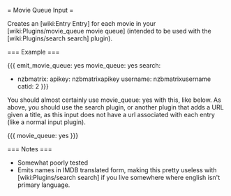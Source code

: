 = Movie Queue Input =

Creates an [wiki:Entry Entry] for each movie in your [wiki:Plugins/movie_queue movie queue] (intended to be used with the [wiki:Plugins/search search] plugin).

=== Example ===

{{{
emit_movie_queue: yes
movie_queue: yes
search:
  - nzbmatrix:
      apikey: nzbmatrixapikey
      username: nzbmatrixusername
      catid: 2
}}}

You should almost certainly use movie_queue: yes with this, like below. As above, you should use the search plugin, or another plugin that adds a URL given a title, as this input does not have a url associated with each entry (like a normal input plugin).

{{{
movie_queue: yes
}}}

=== Notes ===

 * Somewhat poorly tested
 * Emits names in IMDB translated form, making this pretty useless with [wiki:Plugins/search search] if you live somewhere where english isn't primary language.